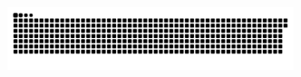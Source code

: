 <picture>
  <source media="(prefers-color-scheme: dark)" srcset="https://raw.githubusercontent.com/Moxuan6/Moxuan6/output/github-contribution-grid-snake-dark.svg">
  <source media="(prefers-color-scheme: light)" srcset="https://raw.githubusercontent.com/Moxuan6/Moxuan6/output/github-contribution-grid-snake.svg">
  <img alt="github contribution grid snake animation" src="https://raw.githubusercontent.com/Moxuan6/Moxuan6/output/github-contribution-grid-snake.svg">
</picture>
